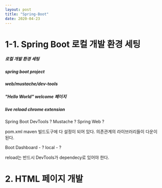 ```yaml
---
layout: post
title: "Spring-Boot"
date: 2020-04-23
---
```

# 1-1. Spring Boot 로컬 개발 환경 세팅

##### 로컬 개발 환경 세팅
##### spring boot project
##### web/mustache/dev-tools
##### "Hello World" welcome 페이지
##### live reload chrome extension 


Spring Boot DevTools ?
Mustache ?
Spring Web ?

pom.xml maven 빌드도구에 다 설정이 되어 있다.
의존관계의 라이브러리들이 다운이 된다.

Boot Dashboard - ?
local - ?

reload는 반드시 DevTools가 dependecy로 있어야 한다.

# 2. HTML 페이지 개발

